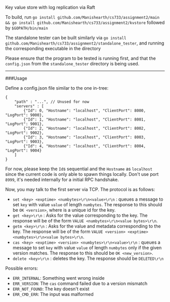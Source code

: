 

Key value store with log replication via Raft

To build, run `go install github.com/Manishearth/cs733/assignment2/main && go install github.com/Manishearth/cs733/assignment2/kvstore`
followed by `$GOPATH/bin/main`

The standalone tester can be built similarly via  `go install github.com/Manishearth/cs733/assignment2/standalone_tester`, and running the corresponding executable in the directory

Please ensure that the program to be tested is running first, and that the `config.json` from the `standalone_tester` directory is being used.


------

###Usage

Define a config.json file similar to the one in-tree:

```
{
    "path" : "...", // Unused for now
    "servers" : [
        {"Id": 0, "Hostname": "localhost", "ClientPort": 8000, "LogPort": 9000},
        {"Id": 1, "Hostname": "localhost", "ClientPort": 8001, "LogPort": 9001},
        {"Id": 2, "Hostname": "localhost", "ClientPort": 8002, "LogPort": 9002},
        {"Id": 3, "Hostname": "localhost", "ClientPort": 8003, "LogPort": 9003},
        {"Id": 4, "Hostname": "localhost", "ClientPort": 8004, "LogPort": 9004}
    ]
}
```


For now, please keep the `Id`s sequential and the `Hostname` as `localhost` since the current code is only able to spawn things locally. Don't use port `8999`, it's needed internally for a initial RPC handshake.

Now, you may talk to the first server via TCP. The protocol is as follows:

 - `set <key> <exptime> <numbytes>\r\n<value>\r\n` : queues a message to set `key` with value `value` of length `numbytes`. The response to this should be `OK <version>`, where <version> is a unique id for the key.
 - `get <key>\r\n` : Asks for the value corresponding to the key. The response will be of the form `VALUE <numbytes>\r\n<value bytes>\r\n`.
 - `getm <key>\r\n` : Asks for the value and metadata corresponding to the key. The response will be of the form `VALUE <version> <exptime> <numbytes>\r\n<value bytes>\r\n`.
 - `cas <key> <exptime> <version> <numbytes>\r\n<value>\r\n` : queues a message to set `key` with value `value` of length `numbytes` only if the given version matches. The response to this should be `OK <new_version>`.
 - `delete <key>\r\n` : deletes the key. The response should be `DELETED\r\n`
 

 Possible errors:
  - `ERR_INTERNAL`: Something went wrong inside
  - `ERR_VERSION`: The `cas` command failed due to a version mismatch
  - `ERR_NOT_FOUND`: The key doesn't exist
  - `ERR_CMD_ERR`: The input was malformed